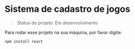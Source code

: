 <h1>Sistema de cadastro de jogos </h1>

> Status do projeto: Em desenvolvimento

Para rodar esse projeto na sua máquina, por favor digite:

```
npm install react

```
